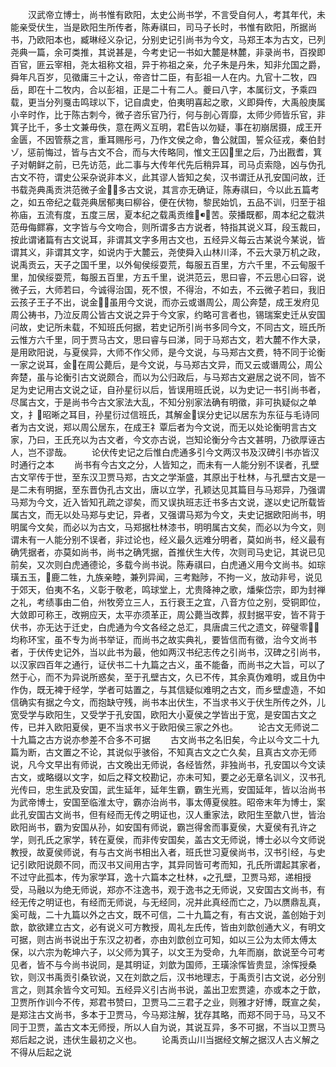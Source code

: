 <!-- { "loadSidebar": true } -->
　　汉武帝立博士，尚书惟有欧阳，太史公尚书学，不言受自何人，考其年代，未能亲受伏生，当是欧阳生所传者，陈寿祺曰，司马子长时，书惟有欧阳，所据尚书，乃欧阳本也，臧琳经义杂记，分别史记引尚书为今文，马郑王本为古文，已列尧典一篇，余可类推，其说甚是，今考史记一书如大麓是林麓，非录尚书，百揆即百官，匪云宰相，尧太祖称文祖，异于祢祖之亲，允子朱是丹朱，知非允国之爵，舜年凡百岁，见徵庸三十之认，帝咨廿二臣，有彭祖一人在内。九官十二牧，四岳，即在十二牧内，合以彭祖，正是二十有二人。夔曰八字，本属衍文，予乘四载，更当分列戛击鸣球以下，记自虞史，伯夷明喜起之歌，义即舜传，大禹般庚属小辛时作，比于陈古刺今，微子咨乐官乃行，何与剖心胥靡，太师少师皆乐官，非箕子比千，多士文兼毋佚，意在两义互明，君告以勿疑，事在初崩居摄，成王开金匮，不因管蔡之言，重耳赐彤弓，乃作文侯之命，鲁公就国，誓众征戎，秦伯封ゾ，惩前悔过，皆与古文不合，而与大传略同，惟文王囚里之后，乃出戡耆，箕子对朝鲜之前，已先访范，此二事与大传年代先后稍异耳，司马贞索隐，凶与伪孔古文不符，谓史公采杂说非本义，此其谬人皆知之矣，汉书谓迁从孔安国问故，迁书载尧典禹贡洪范微子金，多古文说，其言亦无确证，陈寿祺曰，今以此五篇考之，如五帝纪之载尧典居郁夷曰柳谷，便在伏物，黎民始饥，五品不训，归至于祖祢庙，五流有度，五度三居，夏本纪之载禹贡维苦。荥播既都，周本纪之载洪范毋侮鳏寡，文字皆与今文吻合，则所谓多古方说者，特指其说义耳，段玉裁曰，按此谓诸篇有古文说耳，非谓其文字多用古文也，五经异义每云古某说今某说，皆谓其义，非谓其文字，如说内于大麓云，尧使舜入山林川泽，不云大录万机之政，说禹贡云，天子之国千里，以外甸侯绥耍荒，每服五百里，方六千里，不云甸服千里，加侯绥耍荒，每服五百里，方五千里，说洪范云，思曰睿，不云思心曰容，说微子云，大师若曰，今诚得治国，死不恨，不得治，不如去，不云微子若曰，我旧云孩子王子不出，说金，虽用今文说，而亦云或谮周公，周公奔楚，成王发府见周公祷书，乃泣反周公皆古文说之异于今文家，约略可言者也，锡瑞案史迁从安国问故，史记所未载，不知班氏何据，若史记所引尚书多同今文，不同古文，班氏所云惟方六千里，同于贾马古文，思曰睿与曰涕，同于马郑古文，若大麓不作大录，是用欧阳说，与夏侯异，大师不作父师，是今文说，与马郑古文费，特不同于论衡一家之说耳，金在周公薨后，是今文说，与马郑古文异，而又云或谮周公，周公奔楚，虽与论衡引古文说颇合，而以为公归政后，与马郑古文避居之说不同，皆不足为史记用古文说之证，自孙星衍以后，皆误用班氏说，以为史记一书引尚书者，尽属古文，于是尚书今古文家法大乱，不知分别家法确有明徵，非可执疑似之单文，扌昭晰之耳目，孙星衍过信班氏，其解金误分史记以居东为东征与毛诗同者为古文说，郑以周公居东，在成王礻覃后者为今文说，而无以处论衡明言古文家，乃曰，王氏充以为古文者，今文亦古说，岂知论衡分今古文甚明，乃欲厚诬古人，岂不谬哉。
　　论伏传史记之后惟白虎通多引今文两汉书及汉碑引书亦皆汉时通行之本
　　尚书有今古文之分，人皆知之，而未有一人能分别不误者，孔壁古文罕传于世，至东汉卫贾马郑，古文之学渐盛，其原出于杜林，与孔壁古文是一是二未有明据，至东晋伪孔古文出，唐以立学，孔颖达见其篇目与马郑异，乃强谓马郑为今文，近入皆知孔疏之谬矣，而又误执班志迁书多古文说，遂以史记所载皆属古文，而无以处马郑与史记，异者，又强谓马郑为今文，夫史记据欧阳尚书，明明属今文矣，而必以为古文，马郑据杜林漆书，明明属古文矣，而必以为今文，则谓未有一人能分别不误者，非过论也，经义最久远难分明者，莫如尚书，经义最有确凭据者，亦莫如尚书，尚书之确凭据，首推伏生大传，次则司马史记，其说已见前矣，又次则白虎通德论，多载今尚书说。陈寿祺曰，白虎通义用今文尚书。如琮璜五玉，鹿二牲，九族亲睦，兼列异闻，三考黜陟，不拘一义，放动非号，说见于郊天，伯夷不名，义彰于敬老，鸣球堂上，尤贵降神之歌，燔柴岱宗，即为封禅之礼，考绩事由二伯，州牧旁立三人，五行衰王之宜，八音方位之别，受铜即位，大敛即可称王，改朔应天，太平亦须革正，周公薨当改葬，叔封据平安，皆不背于伏书，亦无达于迁史，白虎通为今文各经之总汇，具唐虞三代之遗文，碎璧零，均称环宝，虽不专为尚书举证，而尚书之故实典礼，要皆信而有徵，治今文尚书者，于伏传史记外，当以此书为最，他如两汉书纪志传之引尚书，汉碑之引尚书，以汉家四百年之通行，证伏书二十九篇之古义，虽不能备，而尚书之大旨，可以了然于心，而不为异说所惑矣，至于孔壁古文，久已不传，其余真伪难明，或且伪中作伪，既无裨于经学，学者可姑置之，与其信疑似难明之古文，而乡壁虚造，不如信确实有据之今文，而抱缺守残，尚书本出伏生，不当求书义于伏生所传之外，儿宽受学与欧阳生，又受学于孔安国，欧阳大小夏侯之学皆出于宽，是安国古文之传，已并入欧阳夏侯，更不当求书义于欧阳侯三家之外也。
　　论古文无师说二十九篇之古方说亦参差不合多不可据
　　古文尚书之名旧矣，今止以今文二十九篇为断，古文置之不论，其说似乎骇俗，不知真古文之亡久矣，且真古文亦无师说，凡今文早出有师说，古文晚出无师说，各经皆然，非独尚书，孔安国以今文读古文，或略缀以文字，如后之释文校勘记，亦未可知，要之必无章名训义，汉书孔光传曰，忠生武及安国，武生延年，延年生霸，霸生光焉，安国延年，皆以治尚书为武帝博士，安国至临淮太守，霸亦治尚书，事太傅夏侯胜。昭帝末年为博士，案此孔安国古文尚书，但有经而无传之明证也，汉人重家法，欧阳生至歙八世，皆治欧阳尚书，霸为安国从孙，如安国有师说，霸岂得舍而事夏侯，大夏侯有孔许之学，则孔氏之家学，转在夏侯，而非传安国矣，盖古文无师说，博士必以今文师说教授，故夏侯师说，有与古文尚书相出入者，班氏世习夏侯尚书，汉书引经，与史记引欧阳说颇不同，而汉书又间用古字，其异同皆可考而知，孔氏所谓起其家者，不过守此孤本，传为家学耳，逸十六篇本之杜林，之孔壁，卫贾马郑，递相授受，马融以为绝无师说，郑亦不注逸书，观于逸书之无师说，又安国古文尚书，有经无传之明证也，有经而无师说，与无经同，况并此真经而亡之，乃以赝鼎乱真，奚可哉，二十九篇以外之古文，既不可信，二十九篇之有，有古文说，盖创始于刘歆，歆欲建立古文，必有说义可方教授，周礼左氏传，皆由刘歆创通大义，有明文可据，则古尚书说出于东汉之初者，亦由刘歆创立可知，如以三公为太师太傅太保，以六宗为乾坤六子，以父师为箕子，以文王为受命，九年而崩，歆说至今可考见者，皆不与今尚书说同，是其明证，刘歆为国师，王璜涂恽皆贵显，涂恽授桑钦，则汉书禹贡引桑钦说，又在刘歆之后，汉书地理志，于禹贡引古文说，必分别言之，则其余皆今文可知。五经异义引古尚书说，盖出卫宏贾逵，亦或本之于歆，卫贾所作训今不传，郑君书赞曰，卫贾马二三君子之业，则雅才好博，既宣之矣，是郑注古文尚书，多本于卫贾马，今马郑注解，犹存其略，而郑不同于马，马又不同于卫贾，盖古文本无师授，所以人自为说，其说互异，多不可据，不当以卫贾马郑后起之说，违伏生最初之义也。
　　论禹贡山川当据经文解之据汉人古义解之不得从后起之说
